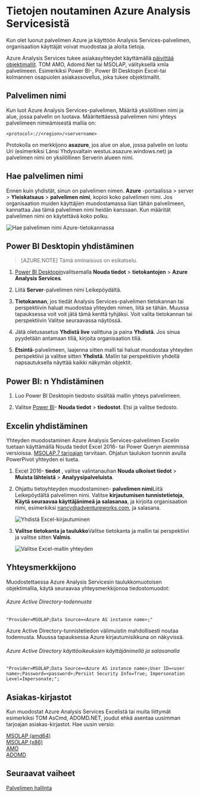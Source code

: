 <properties
   pageTitle="Tietojen noutaminen Azure Analysis Services | Microsoft Azure"
   description="Opettele muodostamaan ja tietojen noutaminen Analysis Services-palvelimen Azure-tietokannassa."
   services="analysis-services"
   documentationCenter=""
   authors="minewiskan"
   manager="erikre"
   editor=""
   tags=""/>
<tags
   ms.service="analysis-services"
   ms.devlang="NA"
   ms.topic="article"
   ms.tgt_pltfrm="NA"
   ms.workload="na"
   ms.date="10/24/2016"
   ms.author="owend"/>

# <a name="get-data-from-azure-analysis-services"></a>Tietojen noutaminen Azure Analysis Servicesistä
Kun olet luonut palvelimen Azure ja käyttöön Analysis Services-palvelimen, organisaation käyttäjät voivat muodostaa ja aloita tietoja.

Azure Analysis Services tukee asiakasyhteydet käyttämällä [päivittää objektimallit](#client-libraries). TOM AMO, Adomd.Net tai MSOLAP, välityksellä xmla palvelimeen. Esimerkiksi Power BI-, Power BI Desktopin Excel-tai kolmannen osapuolen asiakassovellus, joka tukee objektimallit.

## <a name="server-name"></a>Palvelimen nimi
Kun luot Azure Analysis Services-palvelimen, Määritä yksilöllinen nimi ja alue, jossa palvelin on luotava. Määritettäessä palvelimen nimi yhteys palvelimeen nimeämisestä mallia on:
```
<protocol>://<region>/<servername>
```
 Protokolla on merkkijono **asazure**, jos alue on alue, jossa palvelin on luotu Uri (esimerkiksi Länsi Yhdysvaltain westus.asazure.windows.net) ja palvelimen nimi on yksilöllinen Serverin alueen nimi.

## <a name="get-the-server-name"></a>Hae palvelimen nimi
Ennen kuin yhdistät, sinun on palvelimen nimen. **Azure** -portaalissa > server > **Yleiskatsaus** > **palvelimen nimi**, kopioi koko palvelimen nimi. Jos organisaation muiden käyttäjien muodostamassa liian tähän palvelimeen, kannattaa Jaa tämä palvelimen nimi heidän kanssaan. Kun määrität palvelimen nimi on käytettävä koko polku.

![Hae palvelimen nimi Azure-tietokannassa](./media/analysis-services-deploy/aas-deploy-get-server-name.png)


## <a name="connect-in-power-bi-desktop"></a>Power BI Desktopin yhdistäminen

> [AZURE.NOTE] Tämä ominaisuus on esikatselu.

1. [Power BI Desktopin](https://powerbi.microsoft.com/desktop/)valitsemalla **Nouda tiedot** > **tietokantojen** > **Azure Analysis Services**.

2. Liitä **Server**-palvelimen nimi Leikepöydältä.

3. **Tietokannan**, jos tiedät Analysis Services-palvelimen tietokannan tai perspektiivin haluat muodostaa yhteyden nimen, liitä se tähän. Muussa tapauksessa voit voit jätä tämä kenttä tyhjäksi. Voit valita tietokannan tai perspektiivin Valitse seuraavassa näytössä.

4. Jätä oletusasetus **Yhdistä live** valittuna ja paina **Yhdistä**. Jos sinua pyydetään antamaan tiliä, kirjoita organisaation tiliä.

5. **Etsintä**-palvelimeen, laajenna sitten malli tai haluat muodostaa yhteyden perspektiivi ja valitse sitten **Yhdistä**. Mallin tai perspektiivin yhdellä napsautuksella näyttää kaikki näkymän objektit.


## <a name="connect-in-power-bi"></a>Power BI: n Yhdistäminen
1. Luo Power BI Desktopin tiedosto sisältää mallin yhteys palvelimeen.

2. Valitse [Power BI](https://powerbi.microsoft.com)- **Nouda tiedot** > **tiedostot**. Etsi ja valitse tiedosto.


## <a name="connect-in-excel"></a>Excelin yhdistäminen
Yhteyden muodostaminen Azure Analysis Services-palvelimen Excelin tuetaan käyttämällä Nouda tiedot Excel 2016- tai Power Queryn aiemmissa versioissa. [MSOLAP.7 tarjoajan](https://aka.ms/msolap) tarvitaan. Ohjatun taulukon tuonnin avulla PowerPivot yhteyden ei tueta.

1. Excel 2016- **tiedot** , valitse valintanauhan **Nouda ulkoiset tiedot** > **Muista lähteistä** > **Analyysipalveluista**.

2. Ohjattu tietoyhteyden muodostaminen- **palvelimen nimi**Liitä Leikepöydältä palvelimen nimi. Valitse **kirjautumisen tunnistetietoja**, **Käytä seuraavaa käyttäjänimeä ja salasanaa**, ja kirjoita organisaation nimi, esimerkiksi nancy@adventureworks.com, ja salasana.

    ![Yhdistä Excel-kirjautuminen](./media/analysis-services-connect/aas-connect-excel-logon.png)

4. **Valitse tietokanta ja taulukko**Valitse tietokanta ja mallin tai perspektiivi ja valitse sitten **Valmis**.

    ![Valitse Excel-mallin yhteyden](./media/analysis-services-connect/aas-connect-excel-select.png)

## <a name="connection-string"></a>Yhteysmerkkijono
Muodostettaessa Azure Analysis Servicesin taulukkomuotoisen objektimallia, käytä seuraavaa yhteysmerkkijonoa tiedostomuodot:

###### <a name="integrated-azure-active-directory-authentication"></a>Azure Active Directory-todennusta
```
"Provider=MSOLAP;Data Source=<Azure AS instance name>;"
```
Azure Active Directory-tunnistetiedon välimuistin mahdollisesti noutaa todennusta. Muussa tapauksessa Azure kirjautumisikkuna on näkyvissä.

###### <a name="azure-active-directory-authentication-with-username-and-password"></a>Azure Active Directory käyttöoikeuksien käyttäjänimellä ja salasanalla
```
"Provider=MSOLAP;Data Source=<Azure AS instance name>;User ID=<user name>;Password=<password>;Persist Security Info=True; Impersonation Level=Impersonate;";
```

## <a name="client-libraries"></a>Asiakas-kirjastot
Kun muodostat Azure Analysis Services Excelistä tai muita liittymät esimerkiksi TOM AsCmd, ADOMD.NET, joudut ehkä asentaa uusimman tarjoajan asiakas-kirjastot. Hae uusin versio:  

[MSOLAP (amd64)](https://go.microsoft.com/fwlink/?linkid=829576)</br>
[MSOLAP (x86)](https://go.microsoft.com/fwlink/?linkid=829575)</br>
[AMO](https://go.microsoft.com/fwlink/?linkid=829578)</br>
[ADOMD](https://go.microsoft.com/fwlink/?linkid=829577)</br>



## <a name="next-steps"></a>Seuraavat vaiheet
[Palvelimen hallinta](analysis-services-manage.md)
